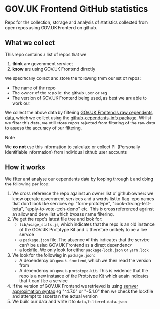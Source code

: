 # GOV.UK Frontend GitHub statistics

Repo for the collection, storage and analysis of statistics collected from open repos using GOV.UK Frontend on github.

## What we collect

This repo contains a list of repos that we:

1. **think** are government services
2. **know** are using GOV.UK Frontend directly

We specifically collect and store the following from our list of repos:

- The name of the repo
- The owner of the repo ie: the github user or org
- The version of GOV.UK Frontend being used, as best we are able to work out

We collect the above data by filtering [GOV.UK Frontend's raw dependents data](https://github.com/alphagov/govuk-frontend/network/dependents), which we collect using the [github-dependents-info package](https://github.com/nvuillam/github-dependents-info). Whilst we filter this data, we still store repos rejected from filtering of the raw data to assess the accuracy of our filtering.

> [!NOTE]
> We **do not** use this information to calculate or collect PII (Personally Identifiable Information) from individual github user accounts

## How it works

We filter and analyse our dependents data by looping through it and doing the following per loop:

1. We cross reference the repo against an owner list of github owners we know operate government services and a words list to flag repo names that don't look like services eg: "form-prototype", "book-driving-test-beta", "apply-to-vote-tech-demo" etc. This is cross referenced against an allow and deny list which bypass name filtering.
2. We get the repo's latest file tree and look for:
    - `lib/usage_stats.js`, which indicates that the repo is an old instance of the GOV.UK Prototype Kit and is therefore unlikely to be a live service
    - a `package.json` file. The absence of this indicates that the service can't be using GOV.UK Frontend as a direct dependency
    - a lockfile. We only look for either `package-lock.json` or `yarn.lock`
3. We look for the following in `package.json`:
    - A dependency on `govuk-frontend`, which we then read the version from
    - A dependency on `govuk-prototype-kit`. This is evidence that the repo is a new instance of the Prototype Kit which again indicates that it can't be a service
4. If the version of GOV.UK Frontend we retrieved is using [semver approximation syntax](https://github.com/npm/node-semver#versions) eg "^4.7.0" or "~5.1.0" then we check the lockfile and attempt to ascertain the actual version
5. We build our data and write it to `data/filtered-data.json`
